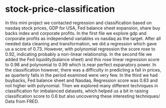 # stock-price-classification


In this mini project we contacted regression and classification based on nasdaq stock prices, GDP for USA, Fed balance sheet expansion, share buy backs index and corporate profits.
In the first file we explore gdp and corporate profits as independend variables vs nasdaq as the target. After all needed data cleaning and transformation, we did a regression which gave us a score of 0.73. 
However, with polynomial regression the score rose to 0.92, indicating probably a non-linear relationship.
In the second file we added the Fed liquidity(balance sheet) and this rose linear regression score to 0.98 and polynomial to 0.99 which is near perfect expanatory power. 
In the classification however, there was a difficulty in predicting a fall in prices, as quarterly falls in the period examined were very few.
In the third we had buybacks, Fed balance sheet and Nasdaq. Regression score was 0.83 and not higher with polynomial. Then we explored many different techniques in classification for imbalanced datasets, which helped us a bit in raising classification score to 0.6 but also uncovering these interesting techniques/
Data from FRED.
